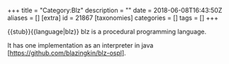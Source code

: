 +++
title = "Category:Blz"
description = ""
date = 2018-06-08T16:43:50Z
aliases = []
[extra]
id = 21867
[taxonomies]
categories = []
tags = []
+++

{{stub}}{{language|blz}}
blz is a procedural programming language.

It has one implementation as an interpreter in java [https://github.com/blazingkin/blz-ospl].
